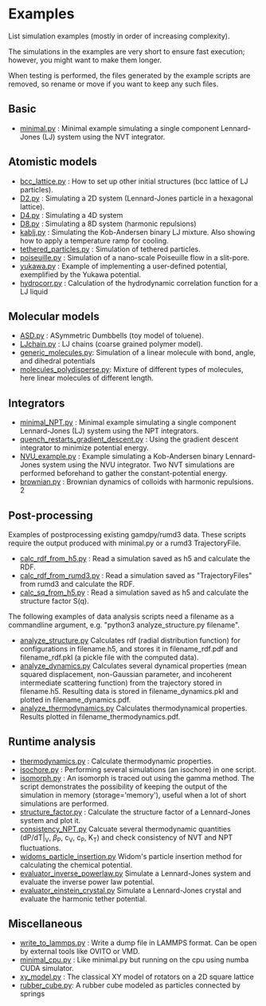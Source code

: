 # Examples

List simulation examples (mostly in order of increasing complexity).

The simulations in the examples are very short to ensure fast execution; however, you might want to make them longer.

When testing is performed, the files generated by the example scripts are removed, so rename or move if you want to keep any such files.

## Basic

- [minimal.py](minimal.py) : Minimal example simulating a single component Lennard-Jones (LJ) system using the NVT integrator.

## Atomistic models

- [bcc_lattice.py](bcc_lattice.py) : How to set up other initial structures (bcc lattice of LJ particles).
- [D2.py](D2.py) : Simulating a 2D system (Lennard-Jones particle in a hexagonal lattice).
- [D4.py](D4.py) : Simulating a 4D system
- [D8.py](D8.py) : Simulating a 8D system (harmonic repulsions)
- [kablj.py](kablj.py) : Simulating the Kob-Andersen binary LJ mixture. Also showing how to apply a temperature ramp for cooling.
- [tethered_particles.py](tethered_particles.py) : Simulation of tethered particles.
- [poiseuille.py](poiseuille.py) : Simulation of a nano-scale Poiseuille flow in a slit-pore.
- [yukawa.py](yukawa.py) : Example of implementing a user-defined potential, exemplified by the Yukawa potential.
- [hydrocorr.py](hydrocorr.py) : Calculation of the hydrodynamic correlation function for a LJ liquid

## Molecular models

- [ASD.py](ASD.py) : ASymmetric Dumbbells (toy model of toluene).
- [LJchain.py](LJchain.py) : LJ chains (coarse grained polymer model).
- [generic_molecules.py](generic_molecules.py): Simulation of a linear molecule with bond, angle, and dihedral potentials
- [molecules_polydisperse.py](molecules_polydisperse.py): Mixture of different types of molecules, here linear molecules of different length.

## Integrators

- [minimal_NPT.py](minimal_NPT.py) : Minimal example simulating a single component Lennard-Jones (LJ) system using the NPT integrators.
- [quench_restarts_gradient_descent.py](quench_restarts_gradient_descent.py) : Using the gradient descent integrator to minimize potential energy.
- [NVU_example.py](NVU_example.py) : Example simulating a Kob-Andersen binary Lennard-Jones system using the NVU integrator. Two NVT simulations are performed beforehand to gather the constant-potential energy.
- [brownian.py](brownian.py) : Brownian dynamics of colloids with harmonic repulsions.
2
## Post-processing

Examples of postprocessing existing gamdpy/rumd3 data. 
These scripts require the output produced with minimal.py or a rumd3 TrajectoryFile.

- [calc_rdf_from_h5.py](calc_rdf_from_h5.py) : Read a simulation saved as h5 and calculate the RDF.
- [calc_rdf_from_rumd3.py](calc_rdf_from_rumd3.py) : Read a simulation saved as "TrajectoryFiles" from rumd3 and calculate the RDF.
- [calc_sq_from_h5.py](calc_sq_from_h5.py) : Read a simulation saved as h5 and calculate the structure factor S(q).

The following examples of data analysis scripts need a filename as a commandline argument, e.g. "python3 analyze_structure.py filename". 

- [analyze_structure.py](analyze_structure.py) Calculates rdf (radial distribution function) for configurations in filename.h5, and stores it in filename_rdf.pdf and filename_rdf.pkl (a pickle file with the computed data).
- [analyze_dynamics.py](analyze_dynamics.py) Calculates several dynamical properties (mean squared displacement, non-Gaussian parameter, and incoherent intermediate scattering function) from the trajectory stored in filename.h5. Resulting data is stored in filename_dynamics.pkl and plotted in filename_dynamics.pdf.
- [analyze_thermodynamics.py](analyze_thermodynamics.py) Calculates thermodynamical properties. Results plotted in filename_thermodynamics.pdf.

## Runtime analysis

- [thermodynamics.py](thermodynamics.py) : Calculate thermodynamic properties.
- [isochore.py](isochore.py) : Performing several simulations (an isochore) in one script.
- [isomorph.py](isomorph.py) : An isomorph is traced out using the gamma method. The script demonstrates the possibility of keeping the output of the simulation in memory (storage='memory'), useful when a lot of short simulations are performed.
- [structure_factor.py](structure_factor.py) : Calculate the structure factor of a Lennard-Jones system and plot it.
- [consistency_NPT.py](consistency_NPT.py) Calcuate several thermodynamic quantities (dP/dT|<sub>V</sub>, $\beta$<sub>P</sub>, c<sub>V</sub>, c<sub>P</sub>, K<sub>T</sub>) and check consistency of NVT and NPT fluctuations. 
- [widoms_particle_insertion.py](widoms_particle_insertion.py) Widom's particle insertion method for calculating the chemical potential.
- [evaluator_inverse_powerlaw.py](evaluator_inverse_powerlaw.py) Simulate a Lennard-Jones system and evaluate the inverse power law potential.
- [evaluator_einstein_crystal.py](evaluator_einstein_crystal.py) Simulate a Lennard-Jones crystal and evaluate the harmonic tether potential.

## Miscellaneous

- [write_to_lammps.py](write_to_lammps.py) : Write a dump file in LAMMPS format. Can be open by external tools like OVITO or VMD.
- [minimal_cpu.py](minimal_cpu.py) : Like minimal.py but running on the cpu using numba CUDA simulator.
- [xy_model.py](xy_model.py) : The classical XY model of rotators on a 2D square lattice
- [rubber_cube.py](rubber_cube.py): A rubber cube modeled as particles connected by springs
